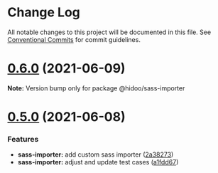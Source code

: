 # Change Log

All notable changes to this project will be documented in this file.
See [Conventional Commits](https://conventionalcommits.org) for commit guidelines.

# [0.6.0](https://github.com/hidoo/unit-sass/compare/v0.5.0...v0.6.0) (2021-06-09)

**Note:** Version bump only for package @hidoo/sass-importer





# [0.5.0](https://github.com/hidoo/unit-sass/compare/v0.4.4...v0.5.0) (2021-06-08)


### Features

* **sass-importer:** add custom sass importer ([2a38273](https://github.com/hidoo/unit-sass/commit/2a38273504483fdcc588eae116cdbeb009dbf27d))
* **sass-importer:** adjust and update test cases ([a1fdd67](https://github.com/hidoo/unit-sass/commit/a1fdd67fb6133df96cc12cb14fbae173a4c44106))
